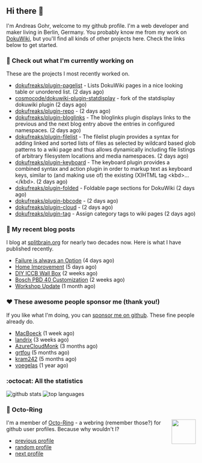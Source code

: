 ## Hi there :wave:

I'm Andreas Gohr, welcome to my github profile. I'm a web developer and maker living in Berlin, Germany. You probably know me from my work on [DokuWiki](https://github.com/splitbrain/dokuwiki), but you'll find all kinds of other projects here. Check the links below to get started.

### :hammer: Check out what I'm currently working on

These are the projects I most recently worked on.


- [dokufreaks/plugin-pagelist](https://github.com/dokufreaks/plugin-pagelist) - Lists DokuWiki pages in a nice looking table or unordered list. (2 days ago)
- [cosmocode/dokuwiki-plugin-statdisplay](https://github.com/cosmocode/dokuwiki-plugin-statdisplay) - fork of the statdisplay dokuwiki plugin (2 days ago)
- [dokufreaks/plugin-repo](https://github.com/dokufreaks/plugin-repo) -  (2 days ago)
- [dokufreaks/plugin-bloglinks](https://github.com/dokufreaks/plugin-bloglinks) - The bloglinks plugin displays links to the previous and the next blog entry above the entries in configured namespaces. (2 days ago)
- [dokufreaks/plugin-filelist](https://github.com/dokufreaks/plugin-filelist) - The filelist plugin provides a syntax for adding linked and sorted lists of files as selected by wildcard based glob patterns to a wiki page and thus allows dynamically including file listings of arbitrary filesystem locations and media namespaces. (2 days ago)
- [dokufreaks/plugin-keyboard](https://github.com/dokufreaks/plugin-keyboard) - The keyboard plugin provides a combined syntax and action plugin in order to markup text as keyboard keys, similar to (and making use of) the existing (X)HTML tag &lt;kbd&gt;…&lt;/kbd&gt;. (2 days ago)
- [dokufreaks/plugin-folded](https://github.com/dokufreaks/plugin-folded) - Foldable page sections for DokuWiki (2 days ago)
- [dokufreaks/plugin-bbcode](https://github.com/dokufreaks/plugin-bbcode) -  (2 days ago)
- [dokufreaks/plugin-cloud](https://github.com/dokufreaks/plugin-cloud) -  (2 days ago)
- [dokufreaks/plugin-tag](https://github.com/dokufreaks/plugin-tag) - Assign category tags to wiki pages (2 days ago)

### :scroll: My recent blog posts

I blog at [splitbrain.org](https://www.splitbrain.org) for nearly two decades now. Here is what I have published recently.


- [Failure is always an Option](https://www.splitbrain.org/blog/2020-11/07-failure_is_always_an_option) (4 days ago)
- [Home Improvement](https://www.splitbrain.org/blog/2020-11/06-home_improvement) (5 days ago)
- [DIY ICCB Wall Box](https://www.splitbrain.org/blog/2020-10/24-diy_iccb_wall_box) (2 weeks ago)
- [Bosch PBD 40 Customization](https://www.splitbrain.org/blog/2020-10/22-pbd_40_customization) (2 weeks ago)
- [Workshop Update](https://www.splitbrain.org/blog/2020-10/06-workshop_update) (1 month ago)

### :hearts:️ These awesome people sponsor me (thank you!)

If you like what I'm doing, you can [sponsor me on github](https://github.com/sponsors/splitbrain). These fine people already do.


- [MacBoeck](https://github.com/MacBoeck) (1 week ago)
- [landrix](https://github.com/landrix) (3 weeks ago)
- [AzureCloudMonk](https://github.com/AzureCloudMonk) (3 months ago)
- [grtfou](https://github.com/grtfou) (5 months ago)
- [kram242](https://github.com/kram242) (5 months ago)
- [voegelas](https://github.com/voegelas) (1 year ago)

### :octocat: All the statistics

 ![github stats](https://github-readme-stats.vercel.app/api?username=splitbrain&show_icons=true&hide_title=true)
![top languages](https://github-readme-stats.vercel.app/api/top-langs/?username=splitbrain&layout=compact)


### :octopus: Octo-Ring

<img width="64" height="65" src="https://octo-ring.com/static/img/octo.png" align="right" alt="">

I'm a member of [Octo-Ring](https://octo-ring.com/) - a webring (remember those?) for github user profiles. Because why wouldn't I? 

* [previous profile](https://octo-ring.com/p/splitbrain/prev)
* [random profile](https://octo-ring.com/p/splitbrain/random)
* [next profile](https://octo-ring.com/p/splitbrain/next)

